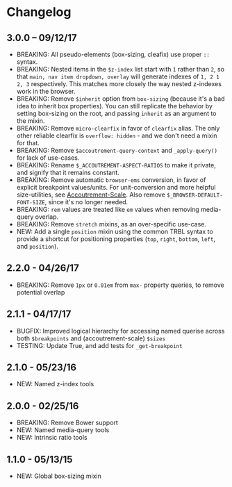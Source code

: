 Changelog
=========

3.0.0 – 09/12/17
----------------

- BREAKING: All pseudo-elements (box-sizing, cleafix) use proper `::` syntax.
- BREAKING: Nested items in the `$z-index` list start with `1` rather than `2`,
  so that `main, nav item dropdown, overlay`
  will generate indexes of `1, 2 1 2, 3` respectively.
  This matches more closely the way nested z-indexes work in the browser.
- BREAKING: Remove `$inherit` option from `box-sizing`
  (because it's a bad idea to inherit box properties).
  You can still replicate the behavior by setting box-sizing on the root,
  and passing `inherit` as an argument to the mixin.
- BREAKING: Remove `micro-clearfix` in favor of `clearfix` alias.
  The only other reliable clearfix is `overflow: hidden` -
  and we don't need a mixin for that.
- BREAKING: Remove `$accoutrement-query-context` and `_apply-query()`
  for lack of use-cases.
- BREAKING: Rename `$_ACCOUTREMENT-ASPECT-RATIOS`
  to make it private, and signify that it remains constant.
- BREAKING: Remove automatic `browser-ems` conversion,
  in favor of explicit breakpoint values/units.
  For unit-conversion and more helpful size-utilities,
  see [Accoutrement-Scale](http://oddbird.net/accoutrement-scale/).
  Also remove `$_BROWSER-DEFAULT-FONT-SIZE`, since it's no longer needed.
- BREAKING: `rem` values are treated like `em` values
  when removing media-query overlap.
- BREAKING: Remove `stretch` mixins, as an over-specific use-case.
- NEW: Add a single `position` mixin using the common TRBL syntax
  to provide a shortcut for positioning properties
  (`top`, `right`, `bottom`, `left`, and `position`).


2.2.0 - 04/26/17
----------------

- BREAKING: Remove `1px` or `0.01em` from `max-` property queries,
  to remove potential overlap


2.1.1 - 04/17/17
-----------------

- BUGFIX: Improved logical hierarchy for accessing named querise
  across both `$breakpoints` and (accoutrement-scale) `$sizes`
- TESTING: Update True, and add tests for `_get-breakpoint`


2.1.0 - 05/23/16
-----------------

- NEW: Named z-index tools


2.0.0 - 02/25/16
-----------------

- BREAKING: Remove Bower support
- NEW: Named media-query tools
- NEW: Intrinsic ratio tools


1.1.0 - 05/13/15
-----------------

- NEW: Global box-sizing mixin
